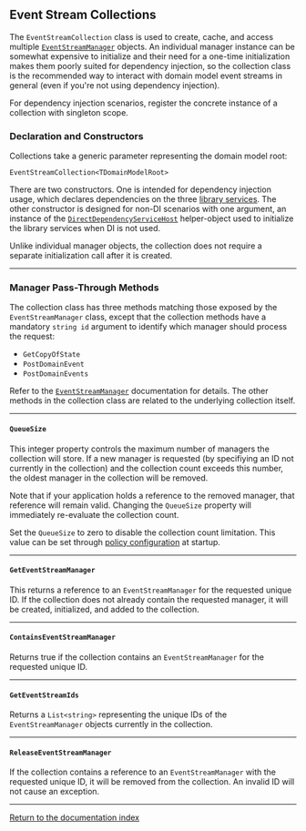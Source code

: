 ## Event Stream Collections

The `EventStreamCollection` class is used to create, cache, and access multiple [`EventStreamManager`](ref_eventstreammanager.md) objects. An individual manager instance can be somewhat expensive to initialize and their need for a one-time initialization makes them poorly suited for dependency injection, so the collection class is the recommended way to interact with domain model event streams in general (even if you're not using dependency injection).

For dependency injection scenarios, register the concrete instance of a collection with singleton scope.

### Declaration and Constructors

Collections take a generic parameter representing the domain model root:

`EventStreamCollection<TDomainModelRoot>`

There are two constructors. One is intended for dependency injection usage, which declares dependencies on the three [library services](services.md). The other constructor is designed for non-DI scenarios with one argument, an instance of the [`DirectDependencyServiceHost`](services_direct.md) helper-object used to initialize the library services when DI is not used.

Unlike individual manager objects, the collection does not require a separate initialization call after it is created.

---

### Manager Pass-Through Methods

The collection class has three methods matching those exposed by the `EventStreamManager` class, except that the collection methods have a mandatory `string id` argument to identify which manager should process the request:

* `GetCopyOfState`
* `PostDomainEvent`
* `PostDomainEvents`

Refer to the [`EventStreamManager`](ref_eventstreammanager.md) documentation for details. The other methods in the collection class are related to the underlying collection itself.

---

#### `QueueSize`

This integer property controls the maximum number of managers the collection will store. If a new manager is requested (by specifiying an ID not currently in the collection) and the collection count exceeds this number, the oldest manager in the collection will be removed.

Note that if your application holds a reference to the removed manager, that reference will remain valid. Changing the `QueueSize` property will immediately re-evaluate the collection count.

Set the `QueueSize` to zero to disable the collection count limitation. This value can be set through [policy configuration](configuration_policies.md) at startup.

---

#### `GetEventStreamManager`

This returns a reference to an `EventStreamManager` for the requested unique ID. If the collection does not already contain the requested manager, it will be created, initialized, and added to the collection.

---

#### `ContainsEventStreamManager`

Returns true if the collection contains an `EventStreamManager` for the requested unique ID.

---

#### `GetEventStreamIds`

Returns a `List<string>` representing the unique IDs of the `EventStreamManager` objects currently in the collection.

---

#### `ReleaseEventStreamManager`

If the collection contains a reference to an `EventStreamManager` with the requested unique ID, it will be removed from the collection. An invalid ID will not cause an exception.

---

[Return to the documentation index](index.md)
